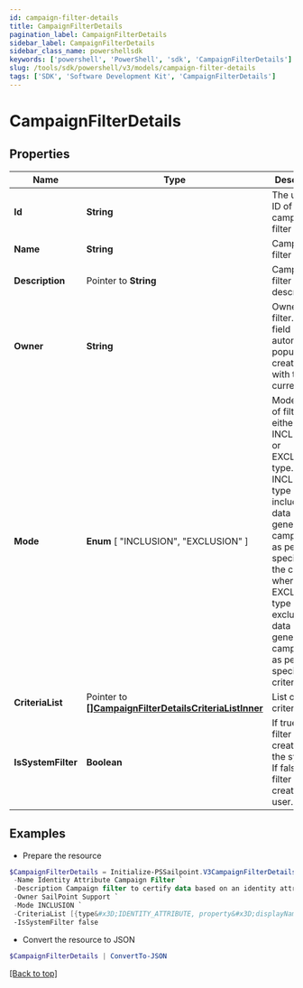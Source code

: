 ```yaml
---
id: campaign-filter-details
title: CampaignFilterDetails
pagination_label: CampaignFilterDetails
sidebar_label: CampaignFilterDetails
sidebar_class_name: powershellsdk
keywords: ['powershell', 'PowerShell', 'sdk', 'CampaignFilterDetails'] 
slug: /tools/sdk/powershell/v3/models/campaign-filter-details
tags: ['SDK', 'Software Development Kit', 'CampaignFilterDetails']
---
```



# CampaignFilterDetails

## Properties

Name | Type | Description | Notes
------------ | ------------- | ------------- | -------------
**Id** |  **String** | The unique ID of the campaign filter | [required]
**Name** |  **String** | Campaign filter name. | [required]
**Description** |  Pointer to **String** | Campaign filter description. | [optional] 
**Owner** |  **String** | Owner of the filter. This field automatically populates at creation time with the current user. | [required]
**Mode** |   **Enum** [  "INCLUSION",    "EXCLUSION" ] | Mode/type of filter, either the INCLUSION or EXCLUSION type. The INCLUSION type includes the data in generated campaigns  as per specified in the criteria, whereas the EXCLUSION type excludes the data in generated campaigns as per specified in criteria. | [required]
**CriteriaList** |  Pointer to [**[]CampaignFilterDetailsCriteriaListInner**](campaign-filter-details-criteria-list-inner) | List of criteria. | [optional] 
**IsSystemFilter** |  **Boolean** | If true, the filter is created by the system. If false, the filter is created by a user. | [required][default to $false]

## Examples

- Prepare the resource
```powershell
$CampaignFilterDetails = Initialize-PSSailpoint.V3CampaignFilterDetails  -Id 5ec18cef39020d6fd7a60ad3970aba61 `
 -Name Identity Attribute Campaign Filter `
 -Description Campaign filter to certify data based on an identity attribute&#39;s specified property. `
 -Owner SailPoint Support `
 -Mode INCLUSION `
 -CriteriaList [{type&#x3D;IDENTITY_ATTRIBUTE, property&#x3D;displayName, value&#x3D;support, operation&#x3D;CONTAINS, negateResult&#x3D;false, shortCircuit&#x3D;false, recordChildMatches&#x3D;false, id&#x3D;null, suppressMatchedItems&#x3D;false, children&#x3D;null}] `
 -IsSystemFilter false
```

- Convert the resource to JSON
```powershell
$CampaignFilterDetails | ConvertTo-JSON
```


[[Back to top]](#) 


